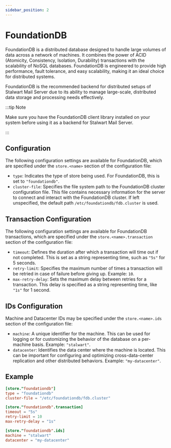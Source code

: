 ```yaml
---
sidebar_position: 2
---
```


# FoundationDB

FoundationDB is a distributed database designed to handle large volumes of data across a network of machines. It combines the power of ACID (Atomicity, Consistency, Isolation, Durability) transactions with the scalability of NoSQL databases. FoundationDB is engineered to provide high performance, fault tolerance, and easy scalability, making it an ideal choice for distributed systems.

FoundationDB is the recommended backend for distributed setups of Stalwart Mail Server due to its ability to manage large-scale, distributed data storage and processing needs effectively.

:::tip Note

Make sure you have the FoundationDB client library installed on your system before using it as a backend for Stalwart Mail Server. 

:::

## Configuration

The following configuration settings are available for FoundationDB, which are specified under the `store.<name>` section of the configuration file:

- `type`: Indicates the type of store being used. For FoundationDB, this is set to `"foundationdb"`.
- `cluster-file`: Specifies the file system path to the FoundationDB cluster configuration file. This file contains necessary information for the server to connect and interact with the FoundationDB cluster. If left unspecified, the default path `/etc/foundationdb/fdb.cluster` is used.

## Transaction Configuration

The following configuration settings are available for FoundationDB transactions, which are specified under the `store.<name>.transaction` section of the configuration file:

- `timeout`: Defines the duration after which a transaction will time out if not completed. This is set as a string representing time, such as `"5s"` for 5 seconds.
- `retry-limit`: Specifies the maximum number of times a transaction will be retried in case of failure before giving up. Example: `10`.
- `max-retry-delay`: Sets the maximum delay between retries for a transaction. This delay is specified as a string representing time, like `"1s"` for 1 second.


## IDs Configuration

Machine and Datacenter IDs may be specified under the `store.<name>.ids` section of the configuration file:

- `machine`: A unique identifier for the machine. This can be used for logging or for customizing the behavior of the database on a per-machine basis. Example: `"stalwart"`.
- `datacenter`: Identifies the data center where the machine is located. This can be important for configuring and optimizing cross-data-center replication and other distributed behaviors. Example: `"my-datacenter"`.

## Example

```toml
[store."foundationdb"]
type = "foundationdb"
cluster-file = "/etc/foundationdb/fdb.cluster"

[store."foundationdb".transaction]
timeout = "5s"
retry-limit = 10
max-retry-delay = "1s"

[store."foundationdb".ids]
machine = "stalwart"
datacenter = "my-datacenter"
```
